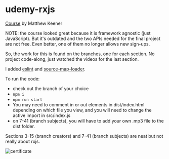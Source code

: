 # udemy-rxjs

[Course](https://www.udemy.com/course/rxjs-101-course/) by Matthew Keener

NOTE: the course looked great because it is framework agnostic (just JavaScript). But it's outdated and the two APIs needed for the final project are not free. Even better, one of them no longer allows new sign-ups.

So, the work for this is found on the branches, one for each section. No project code-along, just watched the videos for the last section.

I added [eslint](https://www.npmjs.com/package/eslint) and [source-map-loader](https://www.npmjs.com/package/source-map-loader).

To run the code:

-   check out the branch of your choice
-   `npm i`
-   `npm run start`
-   You may need to comment in or out elements in dist/index.html depending on which file you view, and you will need to change the active import in src/index.js
-   on 7-41 (branch subjects), you will have to add your own .mp3 file to the dist folder.

Sections 3-15 (branch creators) and 7-41 (branch subjects) are neat but not really about rxjs.

![certificate](https://udemy-certificate.s3.amazonaws.com/image/UC-8015a406-34cf-42dc-b3cb-50f5ea789b36.jpg)
